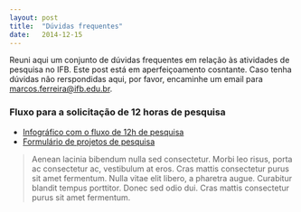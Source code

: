 ```yaml
---
layout: post
title:  "Dúvidas frequentes"
date:   2014-12-15
---
```


<p class="intro"><span class="dropcap">R</span>euni aqui um conjunto de dúvidas frequentes em relação às atividades de pesquisa no IFB. Este post está em aperfeiçoamento cosntante. Caso tenha dúvidas não rerspondidas aqui, por favor, encaminhe um email para <a href="mailto:marcos.ferreira@ifb.edu.br">marcos.ferreira@ifb.edu.br</a>.</p>

### Fluxo para a solicitação de 12 horas de pesquisa

* <a href="https://drive.google.com/file/d/0BxryQ3cOy6LDSmJlQU5pNTU5enc/view?usp=sharing" target="_blank">Infográfico com o fluxo de 12h de pesquisa</a>
* <a href="https://drive.google.com/a/etfbsb.edu.br/file/d/0BxXjD-WQ-AqkeVdfV1oyR053UTg/view?usp=sharing" target="_blank">Formulário de projetos de pesquisa</a>

<blockquote>Aenean lacinia bibendum nulla sed consectetur. Morbi leo risus, porta ac consectetur ac, vestibulum at eros. Cras mattis consectetur purus sit amet fermentum. Nulla vitae elit libero, a pharetra augue. Curabitur blandit tempus porttitor. Donec sed odio dui. Cras mattis consectetur purus sit amet fermentum.</blockquote>
